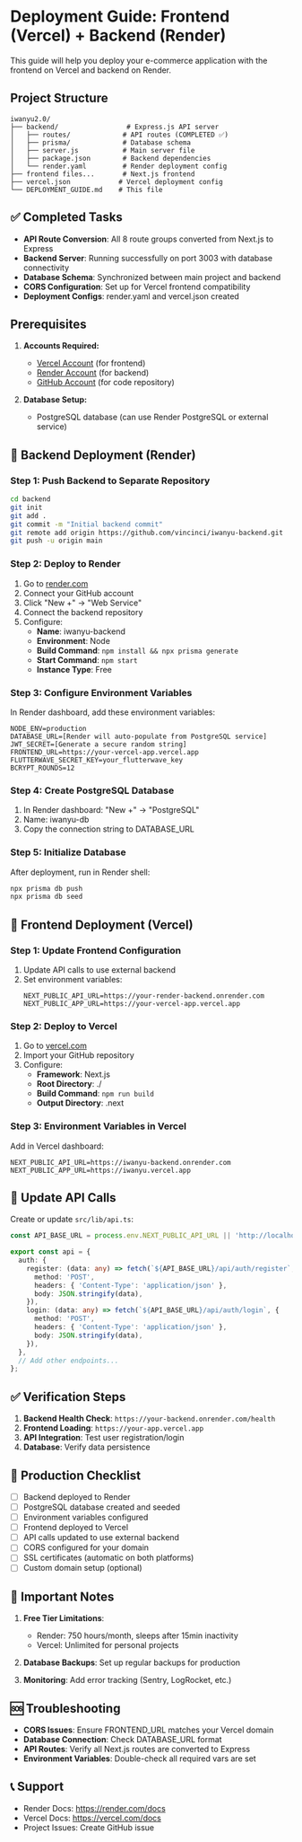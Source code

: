 # Deployment Guide: Frontend (Vercel) + Backend (Render)

This guide will help you deploy your e-commerce application with the frontend on Vercel and backend on Render.

## Project Structure

```
iwanyu2.0/
├── backend/                 # Express.js API server
│   ├── routes/             # API routes (COMPLETED ✅)
│   ├── prisma/             # Database schema
│   ├── server.js           # Main server file
│   ├── package.json        # Backend dependencies
│   └── render.yaml         # Render deployment config
├── frontend files...       # Next.js frontend
├── vercel.json            # Vercel deployment config
└── DEPLOYMENT_GUIDE.md    # This file
```

## ✅ Completed Tasks

- **API Route Conversion**: All 8 route groups converted from Next.js to Express
- **Backend Server**: Running successfully on port 3003 with database connectivity
- **Database Schema**: Synchronized between main project and backend
- **CORS Configuration**: Set up for Vercel frontend compatibility
- **Deployment Configs**: render.yaml and vercel.json created

## Prerequisites

1. **Accounts Required:**
   - [Vercel Account](https://vercel.com) (for frontend)
   - [Render Account](https://render.com) (for backend)  
   - [GitHub Account](https://github.com) (for code repository)

2. **Database Setup:**
   - PostgreSQL database (can use Render PostgreSQL or external service)

## 🎯 Backend Deployment (Render)

### Step 1: Push Backend to Separate Repository
```bash
cd backend
git init
git add .
git commit -m "Initial backend commit"
git remote add origin https://github.com/vincinci/iwanyu-backend.git
git push -u origin main
```

### Step 2: Deploy to Render
1. Go to [render.com](https://render.com)
2. Connect your GitHub account
3. Click "New +" → "Web Service"
4. Connect the backend repository
5. Configure:
   - **Name**: iwanyu-backend
   - **Environment**: Node
   - **Build Command**: `npm install && npx prisma generate`
   - **Start Command**: `npm start`
   - **Instance Type**: Free

### Step 3: Configure Environment Variables
In Render dashboard, add these environment variables:
```
NODE_ENV=production
DATABASE_URL=[Render will auto-populate from PostgreSQL service]
JWT_SECRET=[Generate a secure random string]
FRONTEND_URL=https://your-vercel-app.vercel.app
FLUTTERWAVE_SECRET_KEY=your_flutterwave_key
BCRYPT_ROUNDS=12
```

### Step 4: Create PostgreSQL Database
1. In Render dashboard: "New +" → "PostgreSQL"
2. Name: iwanyu-db
3. Copy the connection string to DATABASE_URL

### Step 5: Initialize Database
After deployment, run in Render shell:
```bash
npx prisma db push
npx prisma db seed
```

## 🎯 Frontend Deployment (Vercel)

### Step 1: Update Frontend Configuration
1. Update API calls to use external backend
2. Set environment variables:
   ```
   NEXT_PUBLIC_API_URL=https://your-render-backend.onrender.com
   NEXT_PUBLIC_APP_URL=https://your-vercel-app.vercel.app
   ```

### Step 2: Deploy to Vercel
1. Go to [vercel.com](https://vercel.com)
2. Import your GitHub repository
3. Configure:
   - **Framework**: Next.js
   - **Root Directory**: ./
   - **Build Command**: `npm run build`
   - **Output Directory**: .next

### Step 3: Environment Variables in Vercel
Add in Vercel dashboard:
```
NEXT_PUBLIC_API_URL=https://iwanyu-backend.onrender.com
NEXT_PUBLIC_APP_URL=https://iwanyu.vercel.app
```

## 🔗 Update API Calls

Create or update `src/lib/api.ts`:
```typescript
const API_BASE_URL = process.env.NEXT_PUBLIC_API_URL || 'http://localhost:3001';

export const api = {
  auth: {
    register: (data: any) => fetch(`${API_BASE_URL}/api/auth/register`, {
      method: 'POST',
      headers: { 'Content-Type': 'application/json' },
      body: JSON.stringify(data),
    }),
    login: (data: any) => fetch(`${API_BASE_URL}/api/auth/login`, {
      method: 'POST',
      headers: { 'Content-Type': 'application/json' },
      body: JSON.stringify(data),
    }),
  },
  // Add other endpoints...
};
```

## ✅ Verification Steps

1. **Backend Health Check**: `https://your-backend.onrender.com/health`
2. **Frontend Loading**: `https://your-app.vercel.app`
3. **API Integration**: Test user registration/login
4. **Database**: Verify data persistence

## 🔧 Production Checklist

- [ ] Backend deployed to Render
- [ ] PostgreSQL database created and seeded
- [ ] Environment variables configured
- [ ] Frontend deployed to Vercel
- [ ] API calls updated to use external backend
- [ ] CORS configured for your domain
- [ ] SSL certificates (automatic on both platforms)
- [ ] Custom domain setup (optional)

## 🚨 Important Notes

1. **Free Tier Limitations**:
   - Render: 750 hours/month, sleeps after 15min inactivity
   - Vercel: Unlimited for personal projects

2. **Database Backups**: Set up regular backups for production

3. **Monitoring**: Add error tracking (Sentry, LogRocket, etc.)

## 🆘 Troubleshooting

- **CORS Issues**: Ensure FRONTEND_URL matches your Vercel domain
- **Database Connection**: Check DATABASE_URL format
- **API Routes**: Verify all Next.js routes are converted to Express
- **Environment Variables**: Double-check all required vars are set

## 📞 Support
- Render Docs: https://render.com/docs
- Vercel Docs: https://vercel.com/docs
- Project Issues: Create GitHub issue
